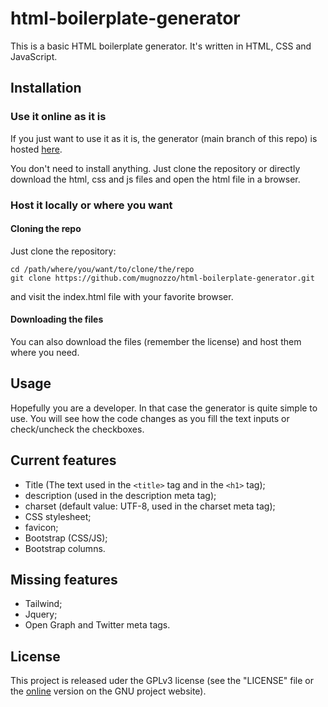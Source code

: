 # html-boilerplate-generator

This is a basic HTML boilerplate generator. It's written in HTML, CSS and JavaScript.

## Installation
### Use it online as it is
If you just want to use it as it is, the generator (main branch of this repo) is hosted [here](https://mugnozzo.xyz/html-boilerplate-generator).

You don't need to install anything. Just clone the repository or directly download the html, css and js files and open the html file in a browser.

### Host it locally or where you want
#### Cloning the repo
Just clone the repository:

```
cd /path/where/you/want/to/clone/the/repo
git clone https://github.com/mugnozzo/html-boilerplate-generator.git
 ```
and visit the index.html file with your favorite browser.

#### Downloading the files
You can also download the files (remember the license) and host them where you need.

## Usage
Hopefully you are a developer. In that case the generator is quite simple to use. You will see how the code changes as you fill the text inputs or check/uncheck the checkboxes.

## Current features
- Title (The text used in the `<title>` tag and in the `<h1>` tag);
- description (used in the description meta tag);
- charset (default value: UTF-8, used in the charset meta tag);
- CSS stylesheet;
- favicon;
- Bootstrap (CSS/JS);
- Bootstrap columns.

## Missing features
- Tailwind;
- Jquery;
- Open Graph and Twitter meta tags.

## License
This project is released uder the GPLv3 license (see the "LICENSE" file or the [online](https://www.gnu.org/licenses/gpl-3.0.en.html) version on the GNU project website).
